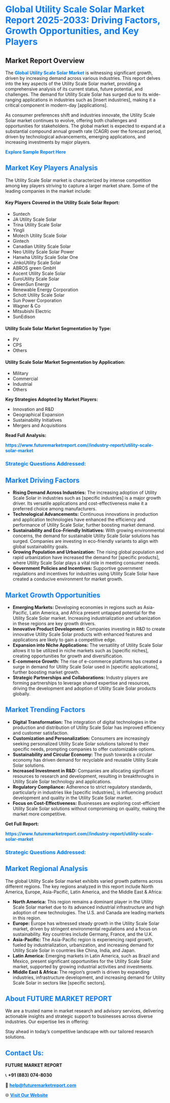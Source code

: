 <h1 style="color: #007BFF;">Global Utility Scale Solar Market Report 2025-2033: Driving Factors, Growth Opportunities, and Key Players</h1>

<section id="overview">
<h2>Market Report Overview</h2>
<p>The <a href="https://www.futuremarketreport.com//industry-report/utility-scale-solar-market" style="color: #007BFF; text-decoration: none;"><strong>Global Utility Scale Solar Market</strong></a> is witnessing significant growth, driven by increasing demand across various industries. This report delves into the key aspects of the Utility Scale Solar market, providing a comprehensive analysis of its current status, future potential, and challenges. The demand for Utility Scale Solar has surged due to its wide-ranging applications in industries such as [insert industries], making it a critical component in modern-day [applications].</p>
<p>As consumer preferences shift and industries innovate, the Utility Scale Solar market continues to evolve, offering both challenges and opportunities for stakeholders. The global market is expected to expand at a substantial compound annual growth rate (CAGR) over the forecast period, driven by technological advancements, emerging applications, and increasing investments by major players.</p>
</section>

<section id="overview">
<p><a href="https://www.futuremarketreport.com//request-sample/reportId=86427" style="color: #007BFF; text-decoration: none;"><strong>Explore Sample Report Here</strong></a></p>
</section>

<section id="key-players">
<h2 style="color: #007BFF;">Market Key Players Analysis</h2>
<p>The Utility Scale Solar market is characterized by intense competition among key players striving to capture a larger market share. Some of the leading companies in the market include:</p>
<h4>Key Players Covered in the Utility Scale Solar Report:</h4>
<ul><li>Suntech</li><li>JA Utility Scale Solar</li><li>Trina Utility Scale Solar</li><li>Yingli</li><li>Motech Utility Scale Solar</li><li>Gintech</li><li>Canadian Utility Scale Solar</li><li>Neo Utility Scale Solar Power</li><li>Hanwha Utility Scale Solar One</li><li>JinkoUtility Scale Solar</li><li>ABROS green GmbH</li><li>Ascent Utility Scale Solar</li><li>EuroUtility Scale Solar</li><li>GreenSun Energy</li><li>Renewable Energy Corporation</li><li>Schott Utility Scale Solar</li><li>Sun Power Corporation</li><li>Wagner &amp; Co</li><li>Mitsubishi Electric</li><li>SunEdison</li></ul>
<h4>Utility Scale Solar Market Segmentation by Type:</h4>
<ul><li>PV</li><li>CPS</li><li>Others</li></ul>

<h4>Utility Scale Solar Market Segmentation by Application:</h4>
<ul><li>Military</li><li>Commercial</li><li>Industrial</li><li>Others</li></ul>
<p><strong>Key Strategies Adopted by Market Players:</strong></p>
<ul>
<li>Innovation and R&D</li>
<li>Geographical Expansion</li>
<li>Sustainability Initiatives</li>
<li>Mergers and Acquisitions</li>
</ul>
</section>

<section>
<p><strong>Read Full Analysis: </strong></p><a href="https://www.futuremarketreport.com//industry-report/utility-scale-solar-market" style="color: #007BFF; text-decoration: none;"><strong>https://www.futuremarketreport.com//industry-report/utility-scale-solar-market</strong></a>
<h3 style="color: #007BFF;">Strategic Questions Addressed:</h3>
</section>

<section id="driving-factors">
<h2 style="color: #007BFF;">Market Driving Factors</h2>
<ul>
<li><strong>Rising Demand Across Industries:</strong> The increasing adoption of Utility Scale Solar in industries such as [specific industries] is a major growth driver. Its versatile applications and cost-effectiveness make it a preferred choice among manufacturers.</li>
<li><strong>Technological Advancements:</strong> Continuous innovations in production and application technologies have enhanced the efficiency and performance of Utility Scale Solar, further boosting market demand.</li>
<li><strong>Sustainability and Eco-Friendly Initiatives:</strong> With growing environmental concerns, the demand for sustainable Utility Scale Solar solutions has surged. Companies are investing in eco-friendly variants to align with global sustainability goals.</li>
<li><strong>Growing Population and Urbanization:</strong> The rising global population and rapid urbanization have increased the demand for [specific products], where Utility Scale Solar plays a vital role in meeting consumer needs.</li>
<li><strong>Government Policies and Incentives:</strong> Supportive government regulations and incentives for industries using Utility Scale Solar have created a conducive environment for market growth.</li>
</ul>
</section>

<section id="growth-opportunities">
<h2 style="color: #007BFF;">Market Growth Opportunities</h2>
<ul>
<li><strong>Emerging Markets:</strong> Developing economies in regions such as Asia-Pacific, Latin America, and Africa present untapped potential for the Utility Scale Solar market. Increasing industrialization and urbanization in these regions are key growth drivers.</li>
<li><strong>Innovative Product Development:</strong> Companies investing in R&D to create innovative Utility Scale Solar products with enhanced features and applications are likely to gain a competitive edge.</li>
<li><strong>Expansion into Niche Applications:</strong> The versatility of Utility Scale Solar allows it to be utilized in niche markets such as [specific niches], creating opportunities for growth and diversification.</li>
<li><strong>E-commerce Growth:</strong> The rise of e-commerce platforms has created a surge in demand for Utility Scale Solar used in [specific applications], further boosting market growth.</li>
<li><strong>Strategic Partnerships and Collaborations:</strong> Industry players are forming partnerships to leverage shared expertise and resources, driving the development and adoption of Utility Scale Solar products globally.</li>
</ul>
</section>

<section id="trending-factors">
<h2 style="color: #007BFF;">Market Trending Factors</h2>
<ul>
<li><strong>Digital Transformation:</strong> The integration of digital technologies in the production and distribution of Utility Scale Solar has improved efficiency and customer satisfaction.</li>
<li><strong>Customization and Personalization:</strong> Consumers are increasingly seeking personalized Utility Scale Solar solutions tailored to their specific needs, prompting companies to offer customizable options.</li>
<li><strong>Sustainability and Circular Economy:</strong> The push towards a circular economy has driven demand for recyclable and reusable Utility Scale Solar solutions.</li>
<li><strong>Increased Investment in R&D:</strong> Companies are allocating significant resources to research and development, resulting in breakthroughs in Utility Scale Solar technology and applications.</li>
<li><strong>Regulatory Compliance:</strong> Adherence to strict regulatory standards, particularly in industries like [specific industries], is influencing product development and quality in the Utility Scale Solar market.</li>
<li><strong>Focus on Cost-Effectiveness:</strong> Businesses are exploring cost-efficient Utility Scale Solar solutions without compromising on quality, making the market more competitive.</li>
</ul>
</section>

<section>
<p><strong>Get Full Report: </strong></p><a href="https://www.futuremarketreport.com//industry-report/utility-scale-solar-market" style="color: #007BFF; text-decoration: none;"><strong>https://www.futuremarketreport.com//industry-report/utility-scale-solar-market</strong></a>
<h3 style="color: #007BFF;">Strategic Questions Addressed:</h3>
</section>


<section id="regional-analysis">
<h2 style="color: #007BFF;">Market Regional Analysis</h2>
<p>The global Utility Scale Solar market exhibits varied growth patterns across different regions. The key regions analyzed in this report include North America, Europe, Asia-Pacific, Latin America, and the Middle East & Africa:</p>
<ul>
<li><strong>North America:</strong> This region remains a dominant player in the Utility Scale Solar market due to its advanced industrial infrastructure and high adoption of new technologies. The U.S. and Canada are leading markets in this region.</li>
<li><strong>Europe:</strong> Europe has witnessed steady growth in the Utility Scale Solar market, driven by stringent environmental regulations and a focus on sustainability. Key countries include Germany, France, and the U.K.</li>
<li><strong>Asia-Pacific:</strong> The Asia-Pacific region is experiencing rapid growth, fueled by industrialization, urbanization, and increasing demand for Utility Scale Solar in countries like China, India, and Japan.</li>
<li><strong>Latin America:</strong> Emerging markets in Latin America, such as Brazil and Mexico, present significant opportunities for the Utility Scale Solar market, supported by growing industrial activities and investments.</li>
<li><strong>Middle East & Africa:</strong> The region’s growth is driven by expanding industries, infrastructure development, and increasing demand for Utility Scale Solar in sectors like [specific sectors].</li>
</ul>
</section>

<footer>
<h2 style="color: #007BFF;">About FUTURE MARKET REPORT</h2>
<p>We are a trusted name in market research and advisory services, delivering actionable insights and strategic support to businesses across diverse industries. Our expertise lies in offering:</p>

<p>Stay ahead in today’s competitive landscape with our tailored research solutions.</p>

<h2 style="color: #007BFF;">Contact Us:</h2>
<p><strong>FUTURE MARKET REPORT</strong></p>
<p>📞 <strong>+91 (883) 074-8030</strong></p>
<p>📧 <strong><a href="mailto:help@futuremarketreport.com" style="color: #007BFF;">help@futuremarketreport.com</a></strong></p>
<p>🌐 <strong><a href="https://www.futuremarketreport.com/" style="color: #007BFF;">Visit Our Website</a></strong></p>
</footer>